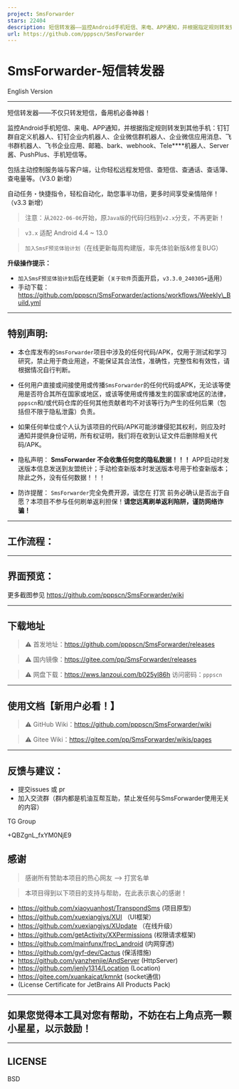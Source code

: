 ```yaml
---
project: SmsForwarder
stars: 22404
description: 短信转发器——监控Android手机短信、来电、APP通知，并根据指定规则转发到其他手机：钉钉群自定义机器人、钉钉企业内机器人、企业微信群机器人、飞书机器人、企业微信应用消息、邮箱、bark、webhook、Telegram机器人、Server酱、PushPlus、手机短信等。包括主动控制服务端与客户端，让你轻松远程发短信、查短信、查通话、查话簿、查电量等。（V3.0 新增）PS.这个APK主要是学习与自用，如有BUG请提ISSUE，同时欢迎大家提PR指正
url: https://github.com/pppscn/SmsForwarder
---
```


SmsForwarder-短信转发器
==================

English Version

* * *

短信转发器——不仅只转发短信，备用机必备神器！

监控Android手机短信、来电、APP通知，并根据指定规则转发到其他手机：钉钉群自定义机器人、钉钉企业内机器人、企业微信群机器人、企业微信应用消息、飞书群机器人、飞书企业应用、邮箱、bark、webhook、Tele\*\*\*\*机器人、Server酱、PushPlus、手机短信等。

包括主动控制服务端与客户端，让你轻松远程发短信、查短信、查通话、查话簿、查电量等。（V3.0 新增）

自动任务・快捷指令，轻松自动化，助您事半功倍，更多时间享受亲情陪伴！（v3.3 新增）

> 注意：从`2022-06-06`开始，原`Java版`的代码归档到`v2.x`分支，不再更新！

> `v3.x` 适配 Android 4.4 ~ 13.0

> `加入SmsF预览体验计划`（在线更新每周构建版，率先体验新版&修复BUG）

**升级操作提示：**

-   `加入SmsF预览体验计划`后在线更新（`关于软件`页面开启，`v3.3.0_240305+`适用）
-   手动下载：https://github.com/pppscn/SmsForwarder/actions/workflows/Weekly\_Build.yml

* * *

特别声明:
-----

-   本仓库发布的`SmsForwarder`项目中涉及的任何代码/APK，仅用于测试和学习研究，禁止用于商业用途，不能保证其合法性，准确性，完整性和有效性，请根据情况自行判断。
    
-   任何用户直接或间接使用或传播`SmsForwarder`的任何代码或APK，无论该等使用是否符合其所在国家或地区，或该等使用或传播发生的国家或地区的法律，`pppscn`和/或代码仓库的任何其他贡献者均不对该等行为产生的任何后果（包括但不限于隐私泄露）负责。
    
-   如果任何单位或个人认为该项目的代码/APK可能涉嫌侵犯其权利，则应及时通知并提供身份证明，所有权证明，我们将在收到认证文件后删除相关代码/APK。
    
-   隐私声明： **SmsForwarder 不会收集任何您的隐私数据！！！** APP启动时发送版本信息发送到友盟统计；手动检查新版本时发送版本号用于检查新版本；除此之外，没有任何数据！！！
    
-   防诈提醒： `SmsForwarder`完全免费开源，请您在 打赏 前务必确认是否出于自愿？本项目不参与任何刷单返利担保！**请您远离刷单返利陷阱，谨防网络诈骗！**
    

* * *

工作流程：
-----

* * *

界面预览：
-----

更多截图参见 https://github.com/pppscn/SmsForwarder/wiki

* * *

下载地址
----

> ⚠ 首发地址：https://github.com/pppscn/SmsForwarder/releases

> ⚠ 国内镜像：https://gitee.com/pp/SmsForwarder/releases

> ⚠ 网盘下载：https://wws.lanzoui.com/b025yl86h 访问密码：`pppscn`

* * *

使用文档【新用户必看！】
------------

> ⚠ GitHub Wiki：https://github.com/pppscn/SmsForwarder/wiki

> ⚠ Gitee Wiki：https://gitee.com/pp/SmsForwarder/wikis/pages

* * *

反馈与建议：
------

-   提交issues 或 pr
-   加入交流群（群内都是机油互帮互助，禁止发任何与SmsForwarder使用无关的内容）

TG Group

+QBZgnL\_fxYM0NjE9

感谢
--

> 感谢所有赞助本项目的热心网友 --> 打赏名单

> 本项目得到以下项目的支持与帮助，在此表示衷心的感谢！

-   https://github.com/xiaoyuanhost/TranspondSms (项目原型)
-   https://github.com/xuexiangjys/XUI （UI框架）
-   https://github.com/xuexiangjys/XUpdate （在线升级）
-   https://github.com/getActivity/XXPermissions (权限请求框架)
-   https://github.com/mainfunx/frpc\_android (内网穿透)
-   https://github.com/gyf-dev/Cactus (保活措施)
-   https://github.com/yanzhenjie/AndServer (HttpServer)
-   https://github.com/jenly1314/Location (Location)
-   https://gitee.com/xuankaicat/kmnkt (socket通信)
-   (License Certificate for JetBrains All Products Pack)

* * *

如果您觉得本工具对您有帮助，不妨在右上角点亮一颗小星星，以示鼓励！
---------------------------------

* * *

LICENSE
-------

BSD
